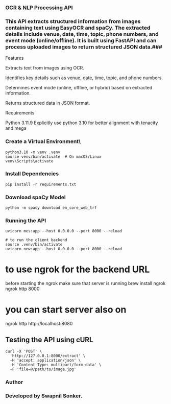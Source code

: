 ### OCR & NLP Processing API

### This API extracts structured information from images containing text using EasyOCR and spaCy. The extracted details include venue, date, time, topic, phone numbers, and event mode (online/offline). It is built using FastAPI and can process uploaded images to return structured JSON data.###

Features

Extracts text from images using OCR.

Identifies key details such as venue, date, time, topic, and phone numbers.

Determines event mode (online, offline, or hybrid) based on extracted information.

Returns structured data in JSON format.

Requirements

Python 3.11.9
Explicitly use python 3.10 for better alignment with tenacity and mega


### Create a Virtual Environment\
```
python3.10 -m venv .venv
source venv/bin/activate  # On macOS/Linux
venv\Scripts\activate  
```

### Install Dependencies
```
pip install -r requirements.txt
```

### Download spaCy Model
```
python -m spacy download en_core_web_trf
```

### Running the API
```
uvicorn mes:app --host 0.0.0.0 --port 8000 --reload

# to run the client backend
source .venv/bin/activate
uvicorn new:app --host 0.0.0.0 --port 8000 --reload 
```

# to use ngrok for the backend URL
before starting the ngrok make sure that server is running
brew install ngrok
ngrok http 8000

# you can start server also on 
ngrok http http://localhost:8080

## Testing the API using cURL
```
curl -X 'POST' \
  'http://127.0.0.1:8000/extract' \
  -H 'accept: application/json' \
  -H 'Content-Type: multipart/form-data' \
  -F 'file=@/path/to/image.jpg'
  ```


### Author

### Developed by Swapnil Sonker.